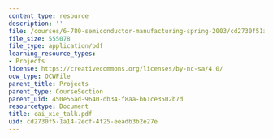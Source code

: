 ```yaml
---
content_type: resource
description: ''
file: /courses/6-780-semiconductor-manufacturing-spring-2003/cd2730f51a142ecf4f25eeadb3b2e27e_cai_xie_talk.pdf
file_size: 555078
file_type: application/pdf
learning_resource_types:
- Projects
license: https://creativecommons.org/licenses/by-nc-sa/4.0/
ocw_type: OCWFile
parent_title: Projects
parent_type: CourseSection
parent_uid: 450e56ad-9640-db34-f8aa-b61ce3502b7d
resourcetype: Document
title: cai_xie_talk.pdf
uid: cd2730f5-1a14-2ecf-4f25-eeadb3b2e27e
---
```

